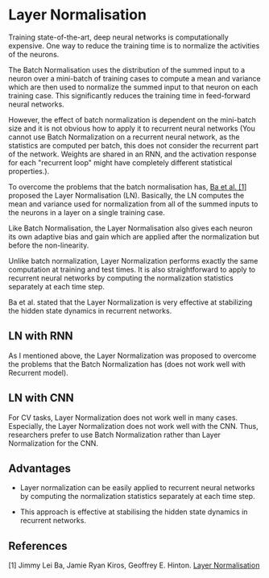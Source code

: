 # Layer Normalisation

Training state-of-the-art, deep neural networks is computationally expensive. One way to reduce the training time is to normalize the activities of the neurons.

The Batch Normalisation uses the distribution of the summed input to a neuron over a mini-batch of training cases to compute a mean and variance which are then used to normalize the summed input to that neuron on each training case. This significantly reduces the training time in feed-forward neural networks.

However, the effect of batch normalization is dependent on the mini-batch size and it is not obvious how to apply it to recurrent neural networks (You cannot use Batch Normalization on a recurrent neural network, as the statistics are computed per batch, this does not consider the recurrent part of the network. Weights are shared in an RNN, and the activation response for each "recurrent loop" might have completely different statistical properties.).

To overcome the problems that the batch normalisation has, [Ba et al. [1]](https://arxiv.org/abs/1607.06450) proposed the Layer Normalisation (LN). Basically, the LN computes the mean and variance used for normalization from all of the summed inputs to the neurons in a layer on a single training case.

Like Batch Normalisation, the Layer Normalisation also gives each neuron its own adaptive bias and gain which are applied after the normalization but before the non-linearity.

Unlike batch normalization, Layer Normalization performs exactly the same computation at training and test times. It is also straightforward to apply to recurrent neural networks by computing the normalization statistics separately at each time step.

Ba et al. stated that the Layer Normalization is very effective at stabilizing the hidden state dynamics in recurrent networks.

## LN with RNN

As I mentioned above, the Layer Normalization was proposed to overcome the problems that the Batch Normalization has (does not work well with Recurrent model).

## LN with CNN

For CV tasks, Layer Normalization does not work well in many cases. Especially, the Layer Normalization does not work well with the CNN. Thus, researchers prefer to use Batch Normalization rather than Layer Normalization for the CNN.

## Advantages

- Layer normalization can be easily applied to recurrent neural networks by computing the normalization statistics separately at each time step.

- This approach is effective at stabilising the hidden state dynamics in recurrent networks.

## References

[1] Jimmy Lei Ba, Jamie Ryan Kiros, Geoffrey E. Hinton. [Layer Normalisation](https://arxiv.org/abs/1607.06450)
